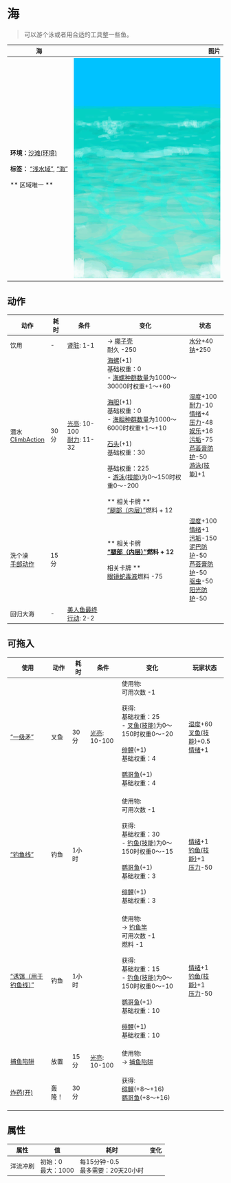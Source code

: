 # 海  
> 可以游个泳或者用合适的工具整一些鱼。  
  
  海  |   图片   
 ----  |  ----:   
 **环境：**[沙滩(环境)](Env_Beach.md)<br><br>**标签：**	[“浅水域”](tag_ShallowWater.md), [“海”](tag_Sea.md)<br><br>** 区域唯一 **  |  ![](Sprite/Sea.png)   
  
## 动作  
动作  |  耗时  |  条件  |  变化  |  状态  
----  |  ----  |  ----  |  ----  |  ----  
饮用<br>  |  -  |  [肾脏](IfKidneys.md): 1-1  |  → [椰子壳](CoconutShell.md)<br>耐久  -250<br>  |  [水分](Hydration.md)+40<br>[钠](Sodium.md)+250  
潜水<br>[ClimbAction](ClimbAction.md)  |  30分  |  [光亮](Light.md): 10-100<br>[耐力](Stamina.md): 11-32  |  [海螺](Conch.md)(+1)<br>基础权重：0<br>- [海螺种群数量](Pop_Conch.md)为1000～30000时权重+1～+60<br><br>[海胆](Urchin.md)(+1)<br>基础权重：0<br>- [海胆种群数量](Pop_Urchin.md)为1000～6000时权重+1～+10<br><br>[石头](Stone.md)(+1)<br>基础权重：30<br><br>基础权重：225<br>- [游泳(技能)](Skill_Swimming.md)为0～150时权重0～-200<br><br>** 相关卡牌 **<br>[“腿部（内层）”](tag_Clothing.md)燃料 + 12<br>  |  [湿度](Wetness.md)+100<br>[耐力](Stamina.md)-10<br>[情绪](Morale.md)+4<br>[压力](Stress.md)-48<br>[娱乐](Entertainment.md)+16<br>[污垢](Filth.md)-75<br>[芦荟膏防护](AloeVeraGelProtection.md)-50<br>[游泳(技能)](Skill_Swimming.md)+1  
洗个澡<br>[手部动作](HandAction.md)  |  15分  |    |  ** 相关卡牌 **<br>[“腿部（内层）”](tag_Clothing.md)燃料 + 12<br><br>** 相关卡牌 **<br>[眼镜蛇毒液](W_CobraSpit.md)燃料  -75<br>  |  [湿度](Wetness.md)+100<br>[情绪](Morale.md)+1<br>[污垢](Filth.md)-150<br>[泥巴防护](MudProtection.md)-50<br>[芦荟膏防护](AloeVeraGelProtection.md)-50<br>[驱虫](BugRepellentApplied.md)-50<br>[阳光防护](SunProtection.md)-50  
回归大海<br>  |  -  |  [美人鱼最终行动](MermaidFinalAction.md): 2-2  |    |    
## 可拖入  
使用  |  动作  |  耗时  |  条件  |  变化  |  玩家状态  
----  |  ----  |  ----  |  ----  |  ----  |  ----  
[“一级矛”](tag_Spear.md)  |  叉鱼  |  30分  |  [光亮](Light.md): 10-100  |  使用物:<br>可用次数  -1<br><br>获得:<br>基础权重：25<br>- [叉鱼(技能)](Skill_SpearFishing.md)为0～150时权重0～-20<br><br>[绯鲤](Goatfish.md)(+1)<br>基础权重：4<br><br>[鹦哥鱼](ParrotFish.md)(+1)<br>基础权重：4<br><br>  |  [湿度](Wetness.md)+60<br>[叉鱼(技能)](Skill_SpearFishing.md)+0.5<br>[情绪](Morale.md)+1  
[“钓鱼线”](tag_FishingLine.md)  |  钓鱼  |  1小时  |    |  使用物:<br>可用次数  -1<br><br>获得:<br>基础权重：30<br>- [钓鱼(技能)](Skill_Fishing.md)为0～150时权重0～-15<br><br>[鹦哥鱼](ParrotFish.md)(+1)<br>基础权重：3<br><br>[绯鲤](Goatfish.md)(+1)<br>基础权重：3<br><br>  |  [情绪](Morale.md)+1<br>[钓鱼(技能)](Skill_Fishing.md)+1<br>[压力](Stress.md)-50  
[“诱饵（用于钓鱼线）”](tag_FishingLineBait.md)  |  钓鱼  |  1小时  |    |  使用物:<br>→ [钓鱼竿](FishingRod.md)<br>可用次数  -1<br>燃料  -1<br><br>获得:<br>基础权重：15<br>- [钓鱼(技能)](Skill_Fishing.md)为0～150时权重0～-10<br><br>[鹦哥鱼](ParrotFish.md)(+1)<br>基础权重：10<br><br>[绯鲤](Goatfish.md)(+1)<br>基础权重：10<br><br>  |  [情绪](Morale.md)+1<br>[钓鱼(技能)](Skill_Fishing.md)+1<br>[压力](Stress.md)-50  
[捕鱼陷阱](FishTrap.md)  |  放置  |  15分  |  [光亮](Light.md): 10-100  |  使用物:<br>→ [捕鱼陷阱](FishTrapDeployed.md)<br><br>  |    
[炸药(开)](DynamiteOn.md)  |  轰隆！  |  30分  |    |  获得:<br>[绯鲤](Goatfish.md)(+8～+16)<br>[鹦哥鱼](ParrotFish.md)(+8～+16)<br><br>  |    
## 属性   
属性  |  值  |  耗时  |  变化  
----  |  ----  |  ----  |  ----  
洋流冲刷  |  初始：0<br>最大：1000  |  每15分钟-0.5<br>最多需要：20天20小时  |    
